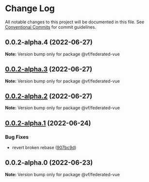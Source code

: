 # Change Log

All notable changes to this project will be documented in this file.
See [Conventional Commits](https://conventionalcommits.org) for commit guidelines.

## 0.0.2-alpha.4 (2022-06-27)

**Note:** Version bump only for package @vf/federated-vue





## [0.0.2-alpha.3](https://vfuk-digital.visualstudio.com/Digital/_git/lib-web-federation-utils/compare/@vf/federated-vue@0.0.2-alpha.2...@vf/federated-vue@0.0.2-alpha.3) (2022-06-27)

**Note:** Version bump only for package @vf/federated-vue





## [0.0.2-alpha.2](https://vfuk-digital.visualstudio.com/Digital/_git/lib-web-federation-utils/compare/@vf/federated-vue@0.0.2-alpha.1...@vf/federated-vue@0.0.2-alpha.2) (2022-06-27)

**Note:** Version bump only for package @vf/federated-vue





## [0.0.2-alpha.1](https://vfuk-digital.visualstudio.com/Digital/_git/lib-web-federation-utils/compare/@vf/federated-vue@0.0.2-alpha.0...@vf/federated-vue@0.0.2-alpha.1) (2022-06-24)


### Bug Fixes

* revert broken rebase ([907bc9d](https://vfuk-digital.visualstudio.com/Digital/_git/lib-web-federation-utils/commits/907bc9dae2947d745faa1ec4ef314fa7923a6ae9))





## 0.0.2-alpha.0 (2022-06-23)

**Note:** Version bump only for package @vf/federated-vue
